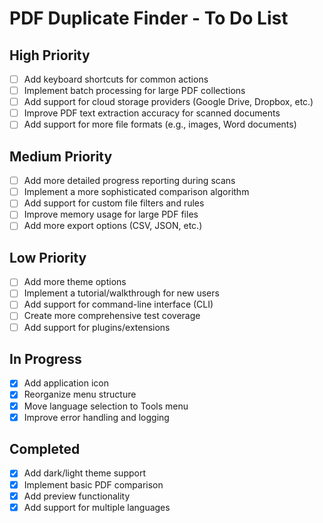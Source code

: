 # PDF Duplicate Finder - To Do List

## High Priority

- [ ] Add keyboard shortcuts for common actions
- [ ] Implement batch processing for large PDF collections
- [ ] Add support for cloud storage providers (Google Drive, Dropbox, etc.)
- [ ] Improve PDF text extraction accuracy for scanned documents
- [ ] Add support for more file formats (e.g., images, Word documents)

## Medium Priority

- [ ] Add more detailed progress reporting during scans
- [ ] Implement a more sophisticated comparison algorithm
- [ ] Add support for custom file filters and rules
- [ ] Improve memory usage for large PDF files
- [ ] Add more export options (CSV, JSON, etc.)

## Low Priority

- [ ] Add more theme options
- [ ] Implement a tutorial/walkthrough for new users
- [ ] Add support for command-line interface (CLI)
- [ ] Create more comprehensive test coverage
- [ ] Add support for plugins/extensions

## In Progress

- [x] Add application icon
- [x] Reorganize menu structure
- [x] Move language selection to Tools menu
- [x] Improve error handling and logging

## Completed

- [x] Add dark/light theme support
- [x] Implement basic PDF comparison
- [x] Add preview functionality
- [x] Add support for multiple languages
